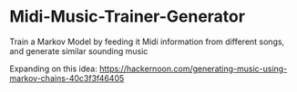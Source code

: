 # Midi-Music-Trainer-Generator
Train a Markov Model by feeding it Midi information from different songs, and generate similar sounding music 

Expanding on this idea:
https://hackernoon.com/generating-music-using-markov-chains-40c3f3f46405



